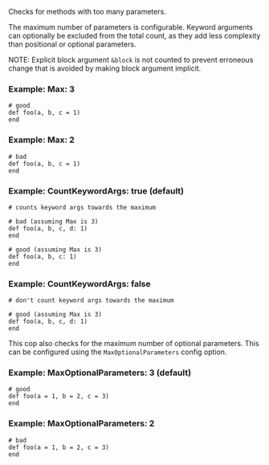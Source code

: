 Checks for methods with too many parameters.

The maximum number of parameters is configurable.
Keyword arguments can optionally be excluded from the total count,
as they add less complexity than positional or optional parameters.

NOTE: Explicit block argument `&block` is not counted to prevent
erroneous change that is avoided by making block argument implicit.

### Example: Max: 3
    # good
    def foo(a, b, c = 1)
    end

### Example: Max: 2
    # bad
    def foo(a, b, c = 1)
    end

### Example: CountKeywordArgs: true (default)
    # counts keyword args towards the maximum

    # bad (assuming Max is 3)
    def foo(a, b, c, d: 1)
    end

    # good (assuming Max is 3)
    def foo(a, b, c: 1)
    end

### Example: CountKeywordArgs: false
    # don't count keyword args towards the maximum

    # good (assuming Max is 3)
    def foo(a, b, c, d: 1)
    end

This cop also checks for the maximum number of optional parameters.
This can be configured using the `MaxOptionalParameters` config option.

### Example: MaxOptionalParameters: 3 (default)
    # good
    def foo(a = 1, b = 2, c = 3)
    end

### Example: MaxOptionalParameters: 2
    # bad
    def foo(a = 1, b = 2, c = 3)
    end
